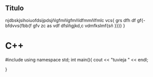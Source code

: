 ## Titulo 
 njdbskjsihoiuofdsijpdsjñlgfmñlgfmñldfmmñlfmlc vcs{
    grs
    dfh
    df
    gf{-bfdvvs{fbb{f
    gfv
    zc
    as
    vdf dfslñgjkd,c
    vdmfkslmf{sñ 
    }}}}
 }

<h1>C++</h1>
#include <iostream>
using namespace std;
 int main(){
    cout << "tuvieja " << endl;

 }